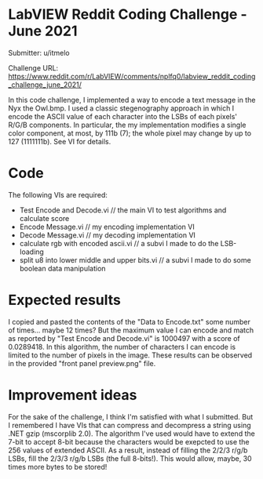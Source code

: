 # LabVIEW Reddit Coding Challenge - June 2021

Submitter: u/itmelo

Challenge URL: https://www.reddit.com/r/LabVIEW/comments/nplfq0/labview_reddit_coding_challenge_june_2021/

In this code challenge, I implemented a way to encode a text message in the Nyx the Owl.bmp. I used a classic stegenography approach in
which I encode the ASCII value of each character into the LSBs of each pixels' R/G/B components. In particular, the my implementation 
modifies a single color component, at most, by 111b (7); the whole pixel may change by up to 127 (1111111b). See VI for details.

# Code

The following VIs are required:
- Test Encode and Decode.vi                    // the main VI to test algorithms and calculate score
- Encode Message.vi                            // my encoding implementation VI
- Decode Message.vi                            // my decoding implementation VI
- calculate rgb with encoded ascii.vi          // a subvi I made to do the LSB-loading
- split u8 into lower middle and upper bits.vi // a subvi I made to do some boolean data manipulation

# Expected results
I copied and pasted the contents of the "Data to Encode.txt" some number of times... maybe 12 times? But the maximum value I can encode 
and match as reported by "Test Encode and Decode.vi" is 1000497 with a score of 0.0289418. In this algorithm, the number of characters I can encode is limited to the number of pixels in the image. These results can be observed in the provided "front panel preview.png" file.

# Improvement ideas
For the sake of the challenge, I think I'm satisfied with what I submitted. But I remembered I have VIs that can compress and decompress a string using .NET gzip (mscorplib 2.0). The algorithm I've used would have to extend the 7-bit to accept 8-bit because the characters would be exepcted to use the 256 values of extended ASCII. As a result, instead of filling the 2/2/3 r/g/b LSBs, fill the 2/3/3 r/g/b LSBs (the full 8-bits!). This would allow, maybe, 30 times more bytes to be stored!  
